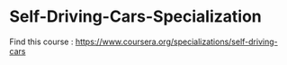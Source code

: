 # Self-Driving-Cars-Specialization
Find this course : https://www.coursera.org/specializations/self-driving-cars
